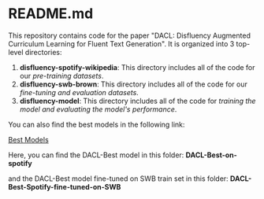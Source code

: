 # README.md

This repository contains code for the paper "DACL: Disfluency Augmented Curriculum Learning for Fluent Text Generation". It is organized into 3 top-level directories:

1. **disfluency-spotify-wikipedia**: This directory includes all of the code for our *pre-training datasets*.
2. **disfluency-swb-brown**: This directory includes all of the code for our *fine-tuning and evaluation datasets*.
3. **disfluency-model**: This directory includes all of the code for *training the model and evaluating the model's performance*.


You can also find the best models in the following link:

[Best Models](https://drive.google.com/file/d/1A_F3hXDQz_uGDwZSf72ubSWTGRpjTfBh/view?usp=sharing)

Here, you can find the DACL-Best model in this folder: **DACL-Best-on-spotify**

and the DACL-Best model fine-tuned on SWB train set in this folder: **DACL-Best-Spotify-fine-tuned-on-SWB**
